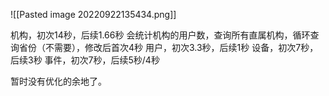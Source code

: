 ![[Pasted image 20220922135434.png]]

机构，初次14秒，后续1.66秒
	会统计机构的用户数，查询所有直属机构，循环查询省份（不需要），修改后首次4秒
用户，初次3.3秒，后续1秒
设备，初次7秒，后续3秒
事件，初次7秒，后续5秒/4秒

暂时没有优化的余地了。 